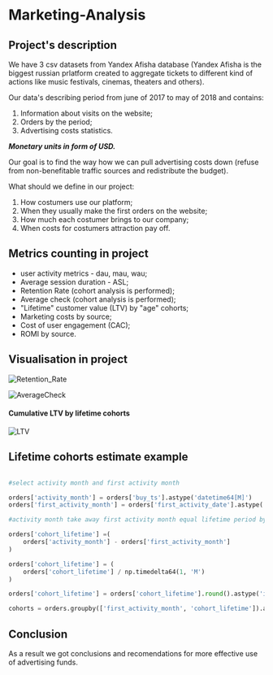 # Marketing-Analysis

## Project's description

We have 3 csv datasets from Yandex Afisha database (Yandex Afisha is the biggest russian prlatform created to aggregate tickets to different kind of actions like music festivals, cinemas, theaters and others).

Our data's describing period from june of 2017 to may of 2018 and contains:

1. Information about visits on the website;
2. Orders by the period;
3. Advertising costs statistics.


___Monetary units in form of USD.___

Our goal is to find the way how we can pull advertising costs down (refuse from non-benefitable traffic sources and redistribute the budget).

What should we define in our project:

1. How costumers use our platform;
2. When they usually make the first orders on the website;
3. How much each costumer brings to our company;
4. When costs for costumers attraction pay off.

## Metrics counting in project

* user activity metrics - dau, mau, wau;
* Average session duration - ASL;
* Retention Rate (cohort analysis is performed);
* Average check (cohort analysis is performed);
* "Lifetime" customer value (LTV) by "age" cohorts;
* Marketing costs by source;
* Cost of user engagement (CAC);
* ROMI by source.

## Visualisation in project

![Retention_Rate](https://i.ibb.co/P46R4kV/retentionrate.png "Retention Rate")

![AverageCheck](https://i.ibb.co/z4HMFXB/Average-Check.png "Average Check")

#### Cumulative LTV by lifetime cohorts
![LTV](https://i.ibb.co/1G91gMn/LTV.png "LTV")

## Lifetime cohorts estimate example

```python

#select activity month and first activity month

orders['activity_month'] = orders['buy_ts'].astype('datetime64[M]')
orders['first_activity_month'] = orders['first_activity_date'].astype('datetime64[M]')

#activity month take away first activity month equal lifetime period by month

orders['cohort_lifetime'] =(
    orders['activity_month'] - orders['first_activity_month']
)

orders['cohort_lifetime'] = ( 
    orders['cohort_lifetime'] / np.timedelta64(1, 'M')
)

orders['cohort_lifetime'] = orders['cohort_lifetime'].round().astype('int')

cohorts = orders.groupby(['first_activity_month', 'cohort_lifetime']).agg({'uid':'nunique'}).reset_index()

```

## Conclusion

As a result we got conclusions and recomendations for more effective use of advertising funds.
